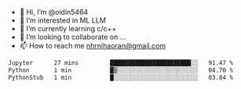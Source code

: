 - 👋 Hi, I’m @oidin5464
- 👀 I’m interested in ML LLM
- 🌱 I’m currently learning c/c++
- 💞️ I’m looking to collaborate on ...
- 📫 How to reach me nhrnihaoran@gmail.com

<!--START_SECTION:waka-->

```txt
Jupyter      27 mins         ███████████████████████░░   91.47 %
Python       1 min           █▒░░░░░░░░░░░░░░░░░░░░░░░   04.70 %
PythonStub   1 min           █░░░░░░░░░░░░░░░░░░░░░░░░   03.84 %
```

<!--END_SECTION:waka-->

<!---
oidin5464/oidin5464 is a ✨ special ✨ repository because its `README.md` (this file) appears on your GitHub profile.
You can click the Preview link to take a look at your changes.
--->
